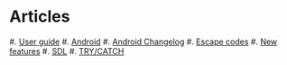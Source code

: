 # Articles #

#. [User guide](/pages/guide.html)
#. [Android](/pages/android.html)
#. [Android Changelog](/pages/android_changelog.html)
#. [Escape codes](/pages/escape.html)
#. [New features](/pages/features.html)
#. [SDL](/pages/sdl.html)
#. [TRY/CATCH](/pages/trycatch.html)

